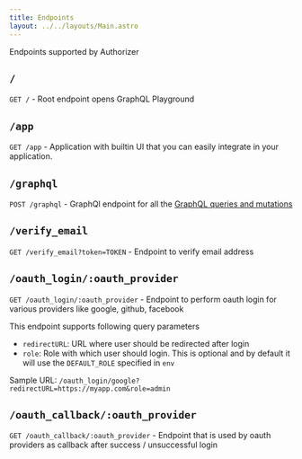 ```yaml
---
title: Endpoints
layout: ../../layouts/Main.astro
---
```


Endpoints supported by Authorizer

## `/`

`GET /` - Root endpoint opens GraphQL Playground

## `/app`

`GET /app` - Application with builtin UI that you can easily integrate in your application.

## `/graphql`

`POST /graphql` - GraphQl endpoint for all the [GraphQL queries and mutations](/core/graphql-api)

## `/verify_email`

`GET /verify_email?token=TOKEN` - Endpoint to verify email address

## `/oauth_login/:oauth_provider`

`GET /oauth_login/:oauth_provider` - Endpoint to perform oauth login for various providers like google, github, facebook

This endpoint supports following query parameters

- `redirectURL`: URL where user should be redirected after login
- `role`: Role with which user should login. This is optional and by default it will use the `DEFAULT_ROLE` specified in `env`

Sample URL: `/oauth_login/google?redirectURL=https://myapp.com&role=admin`

## `/oauth_callback/:oauth_provider`

`GET /oauth_callback/:oauth_provider` - Endpoint that is used by oauth providers as callback after success / unsuccessful login
